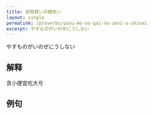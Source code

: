 ```yaml
---
title: 安物買いの銭失い
layout: single
permalink: /proverbs/yasu-mo-no-gai-no-zeni-u-shinai
excerpt: やすものがいのぜにうしない
---
```


やすものがいのぜにうしない

## 解释

贪小便宜吃大亏

## 例句

